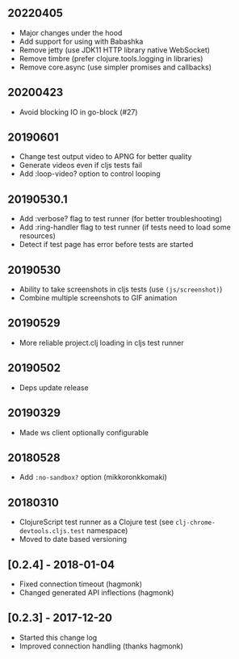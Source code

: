 ## 20220405
- Major changes under the hood
- Add support for using with Babashka
- Remove jetty (use JDK11 HTTP library native WebSocket)
- Remove timbre (prefer clojure.tools.logging in libraries)
- Remove core.async (use simpler promises and callbacks)

## 20200423
- Avoid blocking IO in go-block (#27)

## 20190601
- Change test output video to APNG for better quality
- Generate videos even if cljs tests fail
- Add :loop-video? option to control looping

## 20190530.1
- Add :verbose? flag to test runner (for better troubleshooting)
- Add :ring-handler flag to test runner (if tests need to load some resources)
- Detect if test page has error before tests are started

## 20190530
- Ability to take screenshots in cljs tests (use `(js/screenshot)`)
- Combine multiple screenshots to GIF animation


## 20190529
- More reliable project.clj loading in cljs test runner

## 20190502
- Deps update release

## 20190329
- Made ws client optionally configurable

## 20180528
- Add `:no-sandbox?` option (mikkoronkkomaki)

## 20180310
- ClojureScript test runner as a Clojure test (see `clj-chrome-devtools.cljs.test` namespace)
- Moved to date based versioning

## [0.2.4] - 2018-01-04
- Fixed connection timeout (hagmonk)
- Changed generated API inflections (hagmonk)

## [0.2.3] - 2017-12-20
- Started this change log
- Improved connection handling (thanks hagmonk)

